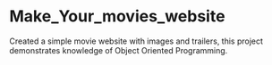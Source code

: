 # Make_Your_movies_website

Created a simple movie website with images and trailers, this project demonstrates knowledge of Object Oriented Programming.
